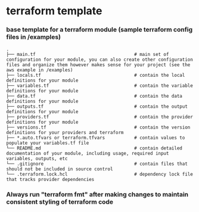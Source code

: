 # terraform template
### base template for a terraform module (sample terraform config files in /examples)

    .
    ├── main.tf                                     # main set of configuration for your module, you can also create other configuration files and organize them however makes sense for your project (see the aws example in /examples)
    ├── locals.tf                                   # contain the local definitions for your module
    ├── variables.tf                                # contain the variable definitions for your module
    ├── data.tf                                     # contain the data definitions for your module
    ├── outputs.tf                                  # contain the output definitions for your module
    ├── providers.tf                                # contain the provider definitions for your module
    ├── versions.tf                                 # contain the version definitions for your providers and terraform  
    ├── *.auto.tfvars or terraform.tfvars           # contain values to populate your variables.tf file        
    └── README.md                                   # contain detailed documentation of your module, including usage, required input variables, outputs, etc
    └── .gitignore                                  # contain files that should not be included in source control
    └── .terraform.lock.hcl                         # dependency lock file that tracks provider dependencies

### Always run "terraform fmt" after making changes to maintain consistent styling of terraform code
